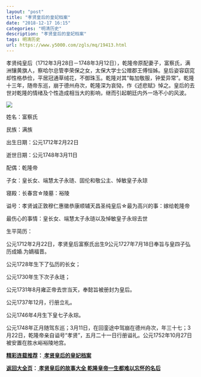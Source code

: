 ```yaml
---
layout: "post"
title: "孝贤皇后的皇妃档案"
date: "2018-12-17 16:15"
categories: "明清历史"
description: "孝贤皇后的皇妃档案"
tags: 明清历史
url: https://www.y5000.com/zgls/mq/19413.html
---
```






孝贤纯皇后（1712年3月28日－1748年3月12日），乾隆帝原配妻子，富察氏，满洲镶黄旗人，察哈尔总管李荣保之女，太保大学士公赠郡王傅恒姊。皇后姿容窈窕却性格恭俭，平居冠通草绒花，不御珠玉。乾隆对其“每加敬服，钟爱异常”。乾隆十三年，随帝东巡，崩于德州舟次，乾隆深为哀恸，作《述悲赋》悼之。皇后的去世对乾隆的情绪及个性造成相当大的影响，继而引起朝廷内外一场不小的风波。

![](https://img.y5000.com/uploads/allimg/170418/6-1F41Q61G6217.jpg)

姓名：富察氏

民族：满族

出生日期：公元1712年2月22日

逝世日期：公元1748年3月11日

配偶：乾隆帝

子女：皇长女、端慧太子永琏、固伦和敬公主、悼敏皇子永琼

寝殿：长春宫☆陵墓：裕陵

谥号：孝贤诚正敦穆仁惠徽恭康顺辅天昌圣纯皇后☆最为高兴的事：嫁给乾隆帝

最伤心的事情：皇长女、端慧太子永琏以及悼敏皇子永琮去世

生平简历：

公元1712年2月22日，孝贤皇后富察氏出生9公元1727年7月18日奉旨与皇四子弘历成婚.为嫡福晋。

公元1728年生下了弘历的长女；

公元1730年生下次子永琏；

公元1731年8月雍正帝去世当天，奉懿旨被册封为皇后。

公元1737年12月，行册立礼。

公元1746年4月生下皇七子永琮。

公元1748年正月随驾东巡；3月11日，在回銮途中驾崩在德州舟次，年三十七；3月22日，乾隆帝亲自谥号“孝贤”，五月二十一日行册谥礼。公元1752年10月27日被安置在胜水峪裕陵地宫。

**[精彩连载推荐](https://www.y5000.com/zgls/mq/19414.html)：[
孝贤皇后的皇妃档案](https://www.y5000.com/zgls/mq/19414.html)**

**[返回大全页](https://www.y5000.com/zgls/mq/19422.html)：[ 孝贤皇后的故事大全
乾隆皇帝一生都难以忘怀的名后](https://www.y5000.com/zgls/mq/19422.html)**
